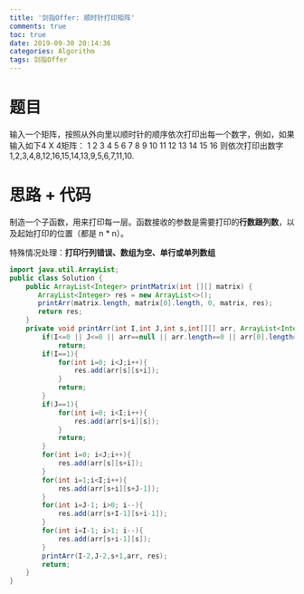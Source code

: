 ```yaml
---
title: '剑指Offer: 顺时针打印矩阵'
comments: true
toc: true
date: 2019-09-30 20:14:36
categories: Algorithm
tags: 剑指Offer
---
```


# 题目

输入一个矩阵，按照从外向里以顺时针的顺序依次打印出每一个数字，例如，如果输入如下4 X 4矩阵： 1 2 3 4 5 6 7 8 9 10 11 12 13 14 15 16 则依次打印出数字1,2,3,4,8,12,16,15,14,13,9,5,6,7,11,10.

# 思路 + 代码

制造一个子函数，用来打印每一层。函数接收的参数是需要打印的**行数跟列数**，以及起始打印的位置（都是 n * n）。

特殊情况处理：**打印行列错误、数组为空、单行或单列数组**

```java
import java.util.ArrayList;
public class Solution {
    public ArrayList<Integer> printMatrix(int [][] matrix) {
       ArrayList<Integer> res = new ArrayList<>();
       printArr(matrix.length, matrix[0].length, 0, matrix, res);
       return res;
    }
    private void printArr(int I,int J,int s,int[][] arr, ArrayList<Integer> res){
        if(I<=0 || J<=0 || arr==null || arr.length==0 || arr[0].length==0)
            return;
        if(I==1){
            for(int i=0; i<J;i++){
                res.add(arr[s][s+i]);
            }
            return;
        }
        if(J==1){
            for(int i=0; i<I;i++){
                res.add(arr[s+i][s]);
            }
            return;
        }
        for(int i=0; i<J;i++){
            res.add(arr[s][s+i]);
        }
        for(int i=1;i<I;i++){
            res.add(arr[s+i][s+J-1]);
        }
        for(int i=J-1; i>0; i--){
            res.add(arr[s+I-1][s+i-1]);
        }
        for(int i=I-1; i>1; i--){
            res.add(arr[s+i-1][s]);
        }
        printArr(I-2,J-2,s+1,arr, res);
        return;
    }
}
```
